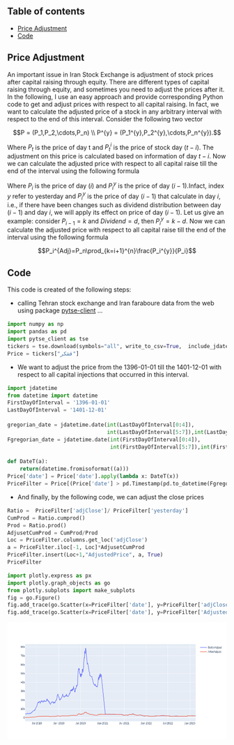 
## Table of contents
* [Price Adjustment](#Price-Adjustment)
* [Code](#Code)

## Price Adjustment
 An important issue in Iran Stock Exchange is adjustment of stock prices after capital raising through equity. There are different types of capital raising through equity, and sometimes you need to adjust the prices after it. In the following, I use an easy approach and provide corresponding Python code to get and adjust prices with respect to all capital raising. In fact, we want to calculate the adjusted price of a stock in any arbitrary interval with respect to the end of this interval. Consider the following two vector
 ```math
 P = (P_1,P_2,\cdots,P_n) \\
 P^{y} = (P_1^{y},P_2^{y},\cdots,P_n^{y}).
 ```
 Where $P_t$ is the price of day t and $P_t^{i}$ is the price of stock day ($t-i$). The adjustment on this price is calculated based on information of day $t-i$. Now we can calculate the adjusted price with respect to all capital raise till the end of the interval using the following formula
 
 Where $P_i$ is the price of day ($i$)  and $P_i^{y}$ is the price of day ($i-1$).Infact, index $y$ refer to yesterday and $P_i^{y}$ is the price of day ($i-1$) that calculate in day $i$, i.e., if there have been changes such as dividend distribution between day ($i-1$) and day $i$, we will apply its effect on price of day ($i-1$). Let us give an example: consider $P_{i-1} = k$ and $Dividend = d$, then $P_i^{y} = k-d$. Now we can calculate the adjusted price with respect to all capital raise till the end of the interval using the following formula
 ```math
 P_i^{Adj}=P_n\prod_{k=i+1}^{n}\frac{P_i^{y}}{P_i}
 ```
## Code
This code is created of the following steps:
* calling Tehran stock exchange and Iran faraboure data from the web using package [pytse-client](https://pypi.org/project/pytse-client/) ...
```python
import numpy as np
import pandas as pd
import pytse_client as tse
tickers = tse.download(symbols="all", write_to_csv=True,  include_jdate=True)
Price = tickers["قشکر"]
```

* We want to adjust the price from the 1396-01-01 till the 1401-12-01 with respect to all capital injections that occurred in this interval.
```python
import jdatetime
from datetime import datetime
FirstDayOfInterval = '1396-01-01'
LastDayOfInterval = '1401-12-01'

gregorian_date = jdatetime.date(int(LastDayOfInterval[0:4]),
                                int(LastDayOfInterval[5:7]),int(LastDayOfInterval[8:10])).togregorian()
Fgregorian_date = jdatetime.date(int(FirstDayOfInterval[0:4]),
                                 int(FirstDayOfInterval[5:7]),int(FirstDayOfInterval[8:10])).togregorian()

def DateT(a):
    return(datetime.fromisoformat((a)))
Price['date'] = Price['date'].apply(lambda x: DateT(x))
PriceFilter = Price[(Price['date'] > pd.Timestamp(pd.to_datetime(Fgregorian_date))) & (Price['date'] < pd.Timestamp(pd.to_datetime(gregorian_date)))]
```
* And finally, by the following code, we can adjust the close prices
```python
Ratio =  PriceFilter['adjClose']/ PriceFilter['yesterday']
CumProd = Ratio.cumprod()
Prod = Ratio.prod()
AdjusetCumProd = CumProd/Prod
Loc = PriceFilter.columns.get_loc('adjClose')
a = PriceFilter.iloc[-1, Loc]*AdjusetCumProd
PriceFilter.insert(Loc+1,"AdjustedPrice", a, True)
PriceFilter

```
```python
import plotly.express as px 
import plotly.graph_objects as go
from plotly.subplots import make_subplots
fig = go.Figure()
fig.add_trace(go.Scatter(x=PriceFilter['date'], y=PriceFilter['adjClose'],name="BeforAdjust"))
fig.add_trace(go.Scatter(x=PriceFilter['date'], y=PriceFilter['AdjustedPrice'], name="AfterAdjust"))
```
![image info](./newplot.png)
